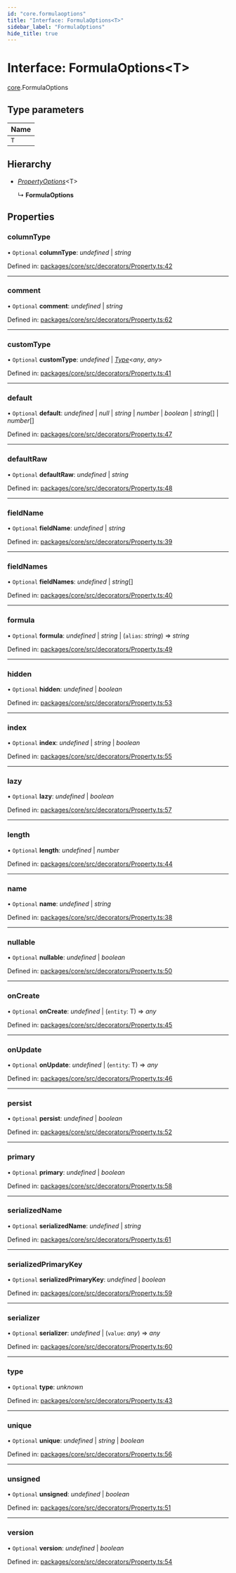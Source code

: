 ```yaml
---
id: "core.formulaoptions"
title: "Interface: FormulaOptions<T>"
sidebar_label: "FormulaOptions"
hide_title: true
---
```


# Interface: FormulaOptions<T\>

[core](../modules/core.md).FormulaOptions

## Type parameters

Name |
------ |
`T` |

## Hierarchy

* [*PropertyOptions*](../modules/core.md#propertyoptions)<T\>

  ↳ **FormulaOptions**

## Properties

### columnType

• `Optional` **columnType**: *undefined* \| *string*

Defined in: [packages/core/src/decorators/Property.ts:42](https://github.com/mikro-orm/mikro-orm/blob/969d4229bd/packages/core/src/decorators/Property.ts#L42)

___

### comment

• `Optional` **comment**: *undefined* \| *string*

Defined in: [packages/core/src/decorators/Property.ts:62](https://github.com/mikro-orm/mikro-orm/blob/969d4229bd/packages/core/src/decorators/Property.ts#L62)

___

### customType

• `Optional` **customType**: *undefined* \| [*Type*](../classes/core.type.md)<*any*, *any*\>

Defined in: [packages/core/src/decorators/Property.ts:41](https://github.com/mikro-orm/mikro-orm/blob/969d4229bd/packages/core/src/decorators/Property.ts#L41)

___

### default

• `Optional` **default**: *undefined* \| *null* \| *string* \| *number* \| *boolean* \| *string*[] \| *number*[]

Defined in: [packages/core/src/decorators/Property.ts:47](https://github.com/mikro-orm/mikro-orm/blob/969d4229bd/packages/core/src/decorators/Property.ts#L47)

___

### defaultRaw

• `Optional` **defaultRaw**: *undefined* \| *string*

Defined in: [packages/core/src/decorators/Property.ts:48](https://github.com/mikro-orm/mikro-orm/blob/969d4229bd/packages/core/src/decorators/Property.ts#L48)

___

### fieldName

• `Optional` **fieldName**: *undefined* \| *string*

Defined in: [packages/core/src/decorators/Property.ts:39](https://github.com/mikro-orm/mikro-orm/blob/969d4229bd/packages/core/src/decorators/Property.ts#L39)

___

### fieldNames

• `Optional` **fieldNames**: *undefined* \| *string*[]

Defined in: [packages/core/src/decorators/Property.ts:40](https://github.com/mikro-orm/mikro-orm/blob/969d4229bd/packages/core/src/decorators/Property.ts#L40)

___

### formula

• `Optional` **formula**: *undefined* \| *string* \| (`alias`: *string*) => *string*

Defined in: [packages/core/src/decorators/Property.ts:49](https://github.com/mikro-orm/mikro-orm/blob/969d4229bd/packages/core/src/decorators/Property.ts#L49)

___

### hidden

• `Optional` **hidden**: *undefined* \| *boolean*

Defined in: [packages/core/src/decorators/Property.ts:53](https://github.com/mikro-orm/mikro-orm/blob/969d4229bd/packages/core/src/decorators/Property.ts#L53)

___

### index

• `Optional` **index**: *undefined* \| *string* \| *boolean*

Defined in: [packages/core/src/decorators/Property.ts:55](https://github.com/mikro-orm/mikro-orm/blob/969d4229bd/packages/core/src/decorators/Property.ts#L55)

___

### lazy

• `Optional` **lazy**: *undefined* \| *boolean*

Defined in: [packages/core/src/decorators/Property.ts:57](https://github.com/mikro-orm/mikro-orm/blob/969d4229bd/packages/core/src/decorators/Property.ts#L57)

___

### length

• `Optional` **length**: *undefined* \| *number*

Defined in: [packages/core/src/decorators/Property.ts:44](https://github.com/mikro-orm/mikro-orm/blob/969d4229bd/packages/core/src/decorators/Property.ts#L44)

___

### name

• `Optional` **name**: *undefined* \| *string*

Defined in: [packages/core/src/decorators/Property.ts:38](https://github.com/mikro-orm/mikro-orm/blob/969d4229bd/packages/core/src/decorators/Property.ts#L38)

___

### nullable

• `Optional` **nullable**: *undefined* \| *boolean*

Defined in: [packages/core/src/decorators/Property.ts:50](https://github.com/mikro-orm/mikro-orm/blob/969d4229bd/packages/core/src/decorators/Property.ts#L50)

___

### onCreate

• `Optional` **onCreate**: *undefined* \| (`entity`: T) => *any*

Defined in: [packages/core/src/decorators/Property.ts:45](https://github.com/mikro-orm/mikro-orm/blob/969d4229bd/packages/core/src/decorators/Property.ts#L45)

___

### onUpdate

• `Optional` **onUpdate**: *undefined* \| (`entity`: T) => *any*

Defined in: [packages/core/src/decorators/Property.ts:46](https://github.com/mikro-orm/mikro-orm/blob/969d4229bd/packages/core/src/decorators/Property.ts#L46)

___

### persist

• `Optional` **persist**: *undefined* \| *boolean*

Defined in: [packages/core/src/decorators/Property.ts:52](https://github.com/mikro-orm/mikro-orm/blob/969d4229bd/packages/core/src/decorators/Property.ts#L52)

___

### primary

• `Optional` **primary**: *undefined* \| *boolean*

Defined in: [packages/core/src/decorators/Property.ts:58](https://github.com/mikro-orm/mikro-orm/blob/969d4229bd/packages/core/src/decorators/Property.ts#L58)

___

### serializedName

• `Optional` **serializedName**: *undefined* \| *string*

Defined in: [packages/core/src/decorators/Property.ts:61](https://github.com/mikro-orm/mikro-orm/blob/969d4229bd/packages/core/src/decorators/Property.ts#L61)

___

### serializedPrimaryKey

• `Optional` **serializedPrimaryKey**: *undefined* \| *boolean*

Defined in: [packages/core/src/decorators/Property.ts:59](https://github.com/mikro-orm/mikro-orm/blob/969d4229bd/packages/core/src/decorators/Property.ts#L59)

___

### serializer

• `Optional` **serializer**: *undefined* \| (`value`: *any*) => *any*

Defined in: [packages/core/src/decorators/Property.ts:60](https://github.com/mikro-orm/mikro-orm/blob/969d4229bd/packages/core/src/decorators/Property.ts#L60)

___

### type

• `Optional` **type**: *unknown*

Defined in: [packages/core/src/decorators/Property.ts:43](https://github.com/mikro-orm/mikro-orm/blob/969d4229bd/packages/core/src/decorators/Property.ts#L43)

___

### unique

• `Optional` **unique**: *undefined* \| *string* \| *boolean*

Defined in: [packages/core/src/decorators/Property.ts:56](https://github.com/mikro-orm/mikro-orm/blob/969d4229bd/packages/core/src/decorators/Property.ts#L56)

___

### unsigned

• `Optional` **unsigned**: *undefined* \| *boolean*

Defined in: [packages/core/src/decorators/Property.ts:51](https://github.com/mikro-orm/mikro-orm/blob/969d4229bd/packages/core/src/decorators/Property.ts#L51)

___

### version

• `Optional` **version**: *undefined* \| *boolean*

Defined in: [packages/core/src/decorators/Property.ts:54](https://github.com/mikro-orm/mikro-orm/blob/969d4229bd/packages/core/src/decorators/Property.ts#L54)

